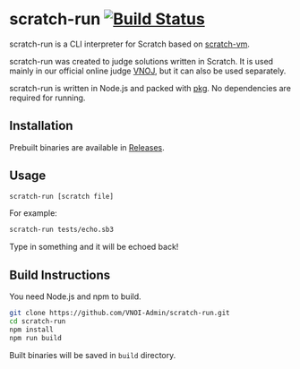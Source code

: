 # scratch-run [![Build Status](https://github.com/VNOI-Admin/scratch-run/actions/workflows/main.yml/badge.svg)](https://github.com/VNOI-Admin/scratch-run/actions/)

scratch-run is a CLI interpreter for Scratch based on [scratch-vm](https://github.com/LLK/scratch-vm).

scratch-run was created to judge solutions written in Scratch. It is used mainly in our official online judge [VNOJ](https://github.com/VNOI-Admin/OJ), but it can also be used separately.

scratch-run is written in Node.js and packed with [pkg](https://github.com/vercel/pkg). No dependencies are required for running.

## Installation

Prebuilt binaries are available in [Releases](https://github.com/VNOI-Admin/scratch-run/releases).

## Usage

```bash
scratch-run [scratch file]
```

For example:

```bash
scratch-run tests/echo.sb3
```

Type in something and it will be echoed back!

## Build Instructions

You need Node.js and npm to build.

```bash
git clone https://github.com/VNOI-Admin/scratch-run.git
cd scratch-run
npm install
npm run build
```

Built binaries will be saved in `build` directory.
